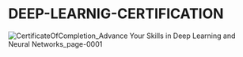 # DEEP-LEARNIG-CERTIFICATION

![CertificateOfCompletion_Advance Your Skills in Deep Learning and Neural Networks_page-0001](https://github.com/ZakeerS/DEEP-LEARNIG-CERTIFICATION/assets/135118498/0994586e-f5e7-4bd8-a938-cc6519ae8a08)
